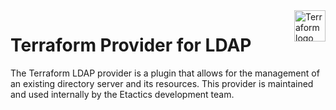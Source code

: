 <a href="https://terraform.io">
    <img src="https://cdn.rawgit.com/hashicorp/terraform-website/master/content/source/assets/images/logo-hashicorp.svg" alt="Terraform logo" title="Terraform" align="right" height="50" />
</a>

# Terraform Provider for LDAP

The Terraform LDAP provider is a plugin that allows for the management of an existing directory server and its resources. This provider is maintained and used internally by the Etactics development team.
